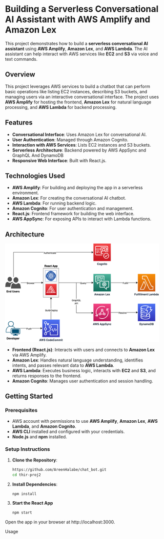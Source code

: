 # Building a Serverless Conversational AI Assistant with AWS Amplify and Amazon Lex

This project demonstrates how to build a **serverless conversational AI assistant** using **AWS Amplify**, **Amazon Lex**, and **AWS Lambda**. The AI assistant can help interact with AWS services like **EC2** and **S3** via voice and text commands.

## Overview

This project leverages AWS services to build a chatbot that can perform basic operations like listing EC2 instances, describing S3 buckets, and managing users via an interactive conversational interface. The project uses **AWS Amplify** for hosting the frontend, **Amazon Lex** for natural language processing, and **AWS Lambda** for backend processing.

## Features

- **Conversational Interface**: Uses Amazon Lex for conversational AI.
- **User Authentication**: Managed through Amazon Cognito.
- **Interaction with AWS Services**: Lists EC2 instances and S3 buckets.
- **Serverless Architecture**: Backend powered by AWS AppSync and GraphQL And DynamoDB
- **Responsive Web Interface**: Built with React.js.

## Technologies Used

- **AWS Amplify**: For building and deploying the app in a serverless environment.
- **Amazon Lex**: For creating the conversational AI chatbot.
- **AWS Lambda**: For running backend logic.
- **Amazon Cognito**: For user authentication and management.
- **React.js**: Frontend framework for building the web interface.
- **AWS AppSync**: For exposing APIs to interact with Lambda functions.

## Architecture

![Architecture Diagram](./thir-proj/public/Ar.png)


- **Frontend (React.js)**: Interacts with users and connects to **Amazon Lex** via AWS Amplify.
- **Amazon Lex**: Handles natural language understanding, identifies intents, and passes relevant data to **AWS Lambda**.
- **AWS Lambda**: Executes business logic, interacts with **EC2** and **S3**, and returns responses to the frontend.
- **Amazon Cognito**: Manages user authentication and session handling.

## Getting Started

### Prerequisites

- AWS account with permissions to use **AWS Amplify**, **Amazon Lex**, **AWS Lambda**, and **Amazon Cognito**.
- **AWS CLI** installed and configured with your credentials.
- **Node.js** and **npm** installed.

### Setup Instructions

1. **Clone the Repository**:
   ```bash
   https://github.com/AreenHalabe/chat_bot.git
   cd thir-proj2
2. **Install Dependencies**:
   ```bash
   npm install
3. **Start the React App**
   ```bash
   npm start
Open the app in your browser at http://localhost:3000.

Usage 


